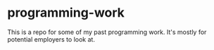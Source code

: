 # programming-work

This is a repo for some of my past programming work. It's mostly for potential employers to look at.
